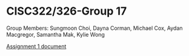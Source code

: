 # CISC322/326-Group 17
Group Members:
Sungmoon Choi, Dayna Corman, Michael Cox, Aydan Macgregor, Samantha Mak, Kylie Wong

[Assignment 1 document](https://docs.google.com/document/d/17Iz7ZmR3qI2Qy16AWkQNZm3smPpxqCiQIqQHRZecDWI/edit?usp=sharing)
